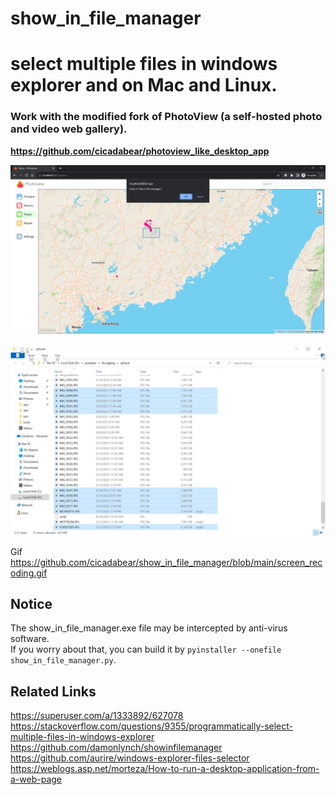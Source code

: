 # show_in_file_manager
# select multiple files in windows explorer and on Mac and Linux.   
### Work with the modified fork of PhotoView (a self-hosted photo and video web gallery).  

**https://github.com/cicadabear/photoview_like_desktop_app**

![](./show_in_file_manager.png)  

![](./show_in_file_manager2.png)  

Gif https://github.com/cicadabear/show_in_file_manager/blob/main/screen_recoding.gif  

## Notice 
The show_in_file_manager.exe file may be intercepted by anti-virus software.   
If you worry about that, you can build it by ```pyinstaller --onefile show_in_file_manager.py```.  

## Related Links   

https://superuser.com/a/1333892/627078  
https://stackoverflow.com/questions/9355/programmatically-select-multiple-files-in-windows-explorer  
https://github.com/damonlynch/showinfilemanager  
https://github.com/aurire/windows-explorer-files-selector  
https://weblogs.asp.net/morteza/How-to-run-a-desktop-application-from-a-web-page  

